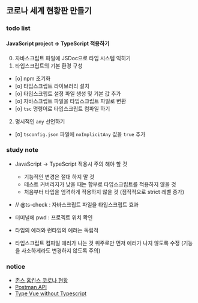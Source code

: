 ## 코로나 세계 현황판 만들기

### todo list

#### JavaScript project -> TypeScript 적용하기

0. 자바스크립트 파일에 JSDoc으로 타입 시스템 익히기
1. 타입스크립트의 기본 환경 구성

- [o] npm 초기화
- [o] 타입스크립트 라이브러리 설치
- [o] 타입스크립트 설정 파일 생성 및 기본 값 추가
- [o] 자바스크립트 파일을 타입스크립트 파일로 변환
- [o] `tsc` 명령어로 타입스크립트 컴파일 하기

2. 명시적인 `any` 선언하기

- [o] `tsconfig.json` 파일에 `noImplicitAny` 값을 `true` 추가

### study note

- JavaScript -> TypeScript 적용시 주의 해야 할 것

  - 기능적인 변경은 절대 하지 말 것
  - 테스트 커버리지가 낮을 때는 함부로 타입스크립트를 적용하지 않을 것
  - 처음부터 타입을 엄격하게 적용하지 않을 것 (점직적으로 strict 레벨 증가)

- // @ts-check : 자바스크립트 파일을 타입스크립트 효과
- 터미널에 pwd : 프로젝트 위치 확인
- 타입의 에러와 런타임의 에러는 독립적
- 타입스크립트 컴파일 에러가 나는 것 위주로만 먼저 에러가 나지 않도록 수정 (기능을 사소하게라도 변경하지 않도록 주의)

### notice

- [존스 홉킨스 코로나 현황](https://www.arcgis.com/apps/opsdashboard/index.html#/bda7594740fd40299423467b48e9ecf6)
- [Postman API](https://documenter.getpostman.com/view/10808728/SzS8rjbc?version=latest#27454960-ea1c-4b91-a0b6-0468bb4e6712)
- [Type Vue without Typescript](https://blog.usejournal.com/type-vue-without-typescript-b2b49210f0b)
